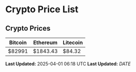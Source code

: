 # Crypto Price List

## Crypto Prices
| Bitcoin | Ethereum | Litecoin |
| ------- | -------- | -------- |
| $82991 | $1843.43 | $84.32 |
**Last Updated:** 2025-04-01 06:18 UTC
**Last Updated:** $DATE$
